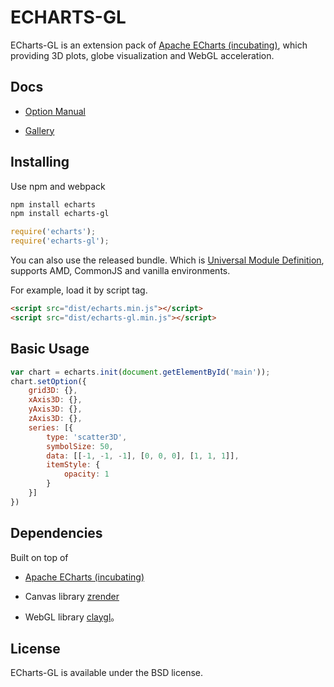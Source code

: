 # ECHARTS-GL

ECharts-GL is an extension pack of [Apache ECharts (incubating)](http://echarts.apache.org/), which providing 3D plots, globe visualization and WebGL acceleration.


## Docs

+ [Option Manual](https://echarts.apache.org/zh/option-gl.html)

+ [Gallery](http://gallery.echartsjs.com/explore.html#tags=echarts-gl)

## Installing

Use npm and webpack

```bash
npm install echarts
npm install echarts-gl
```

```js
require('echarts');
require('echarts-gl');
```

You can also use the released bundle. Which is [Universal Module Definition](https://github.com/umdjs/umd), supports AMD, CommonJS and vanilla environments.

For example, load it by script tag.
```html
<script src="dist/echarts.min.js"></script>
<script src="dist/echarts-gl.min.js"></script>
```

## Basic Usage

```js
var chart = echarts.init(document.getElementById('main'));
chart.setOption({
    grid3D: {},
    xAxis3D: {},
    yAxis3D: {},
    zAxis3D: {},
    series: [{
        type: 'scatter3D',
        symbolSize: 50,
        data: [[-1, -1, -1], [0, 0, 0], [1, 1, 1]],
        itemStyle: {
            opacity: 1
        }
    }]
})
```

## Dependencies

Built on top of

+ [Apache ECharts (incubating)](http://echarts.apache.org/)

+ Canvas library [zrender](https://github.com/ecomfe/zrender)

+ WebGL library [claygl](https://github.com/pissang/claygl)。

## License

ECharts-GL is available under the BSD license.
